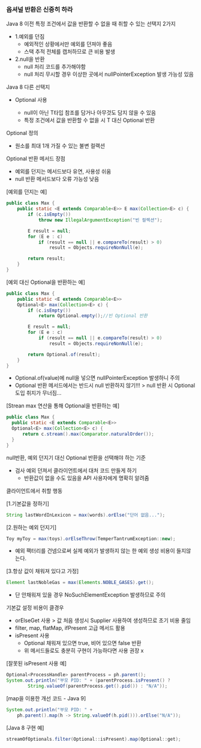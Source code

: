### 옵셔널 반환은 신중히 하라

Java 8 이전 특정 조건에서 값을 반환할 수 없을 때 취할 수 있는 선택지 2가지

- 1.예외를 던짐
  - 예외적인 상황에서만 예외를 던져야 좋음
  - 스택 추적 전체를 캡처하므로 큰 비용 발생
- 2.null을 반환
  - null 처리 코드를 추가해야함
  - null 처리 무시할 경우 이상한 곳에서 nullPointerException 발생 가능성 있음

Java 8 다른 선택지

- Optional<T> 사용
  - null이 아닌 T타입 참조를 담거나 아무것도 담지 않을 수 있음
  - 특정 조건에서 값을 반환할 수 없을 시 T 대신 Optional<T> 반환

Optional 정의
- 원소를 최대 1개 가질 수 있는 불변 컬랙션

Optional<T> 반환 메서드 장점
- 예외를 던지는 메서드보다 유연, 사용성 쉬움
- null 반환 메서드보다 오류 가능성 낮음

[예외를 던지는 예]
```java
public class Max {
    public static <E extends Comparable<E>> E max(Collection<E> c) {
        if (c.isEmpty())
            throw new IllegalArgumentException("빈 컬렉션");

        E result = null;
        for (E e : c)
            if (result == null || e.compareTo(result) > 0)
                result = Objects.requireNonNull(e);

        return result;
    }
}
```
[예외 대신 Optional<T>을 반환하는 예]
```java
public class Max {
    public static <E extends Comparable<E>>
    Optional<E> max(Collection<E> c) {
        if (c.isEmpty())
            return Optional.empty();//빈 Optional 반환

        E result = null;
        for (E e : c)
            if (result == null || e.compareTo(result) > 0)
                result = Objects.requireNonNull(e);

        return Optional.of(result);
    }
}
```
- Optional.of(value)에 null을 넣으면 nullPointerException 발생하니 주의
- Optional 반환 메서드에서는 반드시 null 반환하지 않기!!! > null 반환 시 Optional 도입 취지가 무너짐...

[Strean max 연산을 통해 Optional<T>을 반환하는 예]
```java
public class Max {
  public static <E extends Comparable<E>>
  Optional<E> max(Collection<E> c) {
      return c.stream().max(Comparator.naturalOrder());
  }
}
```

null반환, 예외 던지기 대신 Optional 반환을 선택해야 하는 기준
- 검사 예외 던져서 클라이언트에서 대처 코드 만들게 하기
  - 반환값이 없을 수도 있음을 API 사용자에게 명확히 알려줌

클라이언트에서 취할 행동

[1.기본값을 정하기]
```java
String lastWordInLexicon = max(words).orElse("단어 없음...");
```
[2.원하는 예외 던지기]
```java
Toy myToy = max(toys).orElseThrow(TemperTantrumException::new);
```
- 예외 팩터리를 건넴으로써 실제 예외가 발생하지 않는 한 예외 생성 비용이 들지않는다.

[3.항상 값이 채워져 있다고 가정]
```java
Element lastNobleGas = max(Elements.NOBLE_GASES).get();
```
- 단 안채워져 있을 경우 NoSuchElementException 발생하므로 주의

기본값 설정 비용이 클경우
- orElseGet 사용 > 값 처음 생성시 Supplier<T> 사용하여 생성하므로 초기 비용 줄임
- filter, map, flatMap, ifPresent 고급 메서드 활용
- isPresent 사용
  - Optional 채워져 있으면 true, 비어 있으면 false 반환
  - 위 메서드들로도 충분히 구현이 가능하다면 사용 권장 x

[잘못된 isPresent 사용 예]
```java
Optional<ProcessHandle> parentProcess = ph.parent();
System.out.println("부모 PID: " + (parentProcess.isPresent() ?
        String.valueOf(parentProcess.get().pid()) : "N/A"));
```
[map을 이용한 개선 코드 - Java 9]
```java
System.out.println("부모 PID: " +
    ph.parent().map(h -> String.valueOf(h.pid())).orElse("N/A"));
```
[Java 8 구현 예]
```java
streamOfOptionals.filter(Optional::isPresent).map(Optional::get);
```
